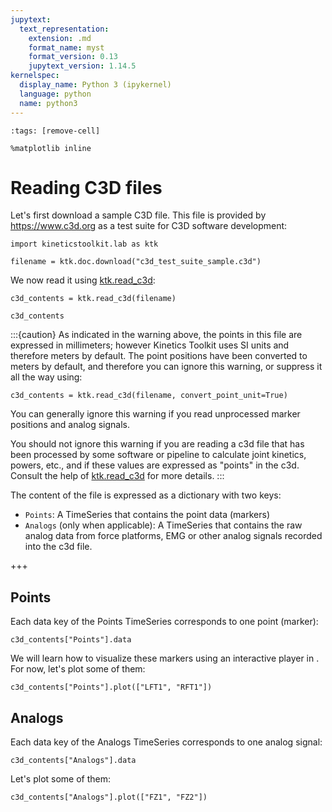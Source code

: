 ```yaml
---
jupytext:
  text_representation:
    extension: .md
    format_name: myst
    format_version: 0.13
    jupytext_version: 1.14.5
kernelspec:
  display_name: Python 3 (ipykernel)
  language: python
  name: python3
---
```


```{code-cell} ipython3
:tags: [remove-cell]

%matplotlib inline
```

# Reading C3D files

Let's first download a sample C3D file. This file is provided by https://www.c3d.org as a test suite for C3D software development:

```{code-cell} ipython3
import kineticstoolkit.lab as ktk

filename = ktk.doc.download("c3d_test_suite_sample.c3d")
```

We now read it using [ktk.read_c3d](api/ktk.read_c3d.rst):

```{code-cell} ipython3
c3d_contents = ktk.read_c3d(filename)

c3d_contents
```

:::{caution}
As indicated in the warning above, the points in this file are expressed in millimeters; however Kinetics Toolkit uses SI units and therefore meters by default. The point positions have been converted to meters by default, and therefore you can ignore this warning, or suppress it all the way using:

```
c3d_contents = ktk.read_c3d(filename, convert_point_unit=True)
```

You can generally ignore this warning if you read unprocessed marker positions and analog signals.

You should not ignore this warning if you are reading a c3d file that has been processed by some software or pipeline to calculate joint kinetics, powers, etc., and if these values are expressed as "points" in the c3d. Consult the help of [ktk.read_c3d](api/ktk.read_c3d.rst) for more details.
:::

The content of the file is expressed as a dictionary with two keys:
- `Points`: A TimeSeries that contains the point data (markers)
- `Analogs` (only when applicable): A TimeSeries that contains the raw analog data from force platforms, EMG or other analog signals recorded into the c3d file.

+++

## Points

Each data key of the Points TimeSeries corresponds to one point (marker):

```{code-cell} ipython3
c3d_contents["Points"].data
```

We will learn how to visualize these markers using an interactive player in [](player). For now, let's plot some of them:

```{code-cell} ipython3
c3d_contents["Points"].plot(["LFT1", "RFT1"])
```

## Analogs

Each data key of the Analogs TimeSeries corresponds to one analog signal:

```{code-cell} ipython3
c3d_contents["Analogs"].data
```

Let's plot some of them:

```{code-cell} ipython3
c3d_contents["Analogs"].plot(["FZ1", "FZ2"])
```
